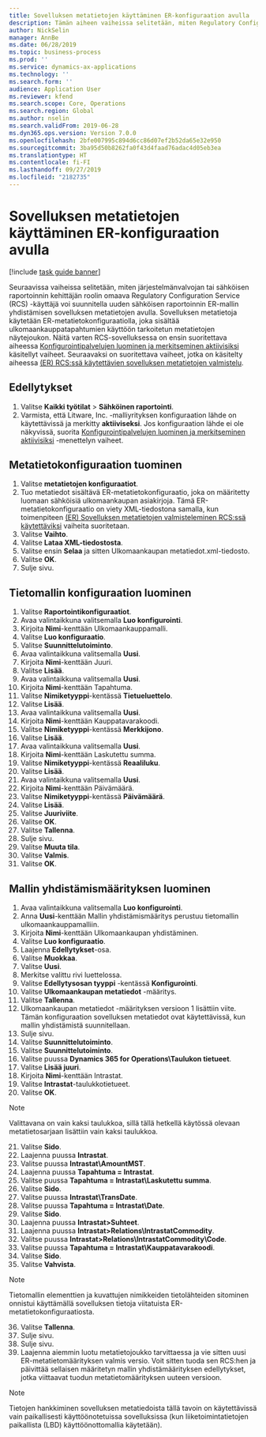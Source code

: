 ```yaml
---
title: Sovelluksen metatietojen käyttäminen ER-konfiguraation avulla
description: Tämän aiheen vaiheissa selitetään, miten Regulatory Configuration Service (RCS) -käyttäjät voivat suunnitella uuden sähköisen raportoinnin eli ER-mallin yhdistämisen käyttämällä Finance and Operationsin metatietoja.
author: NickSelin
manager: AnnBe
ms.date: 06/28/2019
ms.topic: business-process
ms.prod: ''
ms.service: dynamics-ax-applications
ms.technology: ''
ms.search.form: ''
audience: Application User
ms.reviewer: kfend
ms.search.scope: Core, Operations
ms.search.region: Global
ms.author: nselin
ms.search.validFrom: 2019-06-28
ms.dyn365.ops.version: Version 7.0.0
ms.openlocfilehash: 2bfe007995c894d6cc86d07ef2b52da65e32e950
ms.sourcegitcommit: 3ba95d50b8262fa0f43d4faad76adac4d05eb3ea
ms.translationtype: HT
ms.contentlocale: fi-FI
ms.lasthandoff: 09/27/2019
ms.locfileid: "2182735"
---
```

# <a name="access-application-metadata-by-using-er-configuration"></a>Sovelluksen metatietojen käyttäminen ER-konfiguraation avulla

[!include [task guide banner](../../includes/task-guide-banner.md)]

Seuraavissa vaiheissa selitetään, miten järjestelmänvalvojan tai sähköisen raportoinnin kehittäjän roolin omaava Regulatory Configuration Service (RCS) -käyttäjä voi suunnitella uuden sähköisen raportoinnin ER-mallin yhdistämisen sovelluksen metatietojen avulla. Sovelluksen metatietoja käytetään ER-metatietokonfiguraatiolla, joka sisältää ulkomaankauppatapahtumien käyttöön tarkoitetun metatietojen näytejoukon. Näitä varten RCS-sovelluksessa on ensin suoritettava aiheessa [Konfigurointipalvelujen luominen ja merkitseminen aktiivisiksi](er-configuration-provider-mark-it-active-2016-11.md) käsitellyt vaiheet. Seuraavaksi on suoritettava vaiheet, jotka on käsitelty aiheessa [(ER) RCS:ssä käytettävien sovelluksen metatietojen valmistelu](prepare-application-metadata-rcs.md).

## <a name="prerequisites"></a>Edellytykset
1. Valitse **Kaikki työtilat** > **Sähköinen raportointi**. 
2. Varmista, että Litware, Inc. -malliyrityksen konfiguraation lähde on käytettävissä ja merkitty **aktiiviseksi**. Jos konfiguraation lähde ei ole näkyvissä, suorita [Konfigurointipalvelujen luominen ja merkitseminen aktiivisiksi](er-configuration-provider-mark-it-active-2016-11.md) -menettelyn vaiheet. 

## <a name="import-metadata-configuration"></a>Metatietokonfiguraation tuominen 
1. Valitse **metatietojen konfiguraatiot**. 
2. Tuo metatiedot sisältävä ER-metatietokonfiguraatio, joka on määritetty luomaan sähköisiä ulkomaankaupan asiakirjoja. Tämä ER-metatietokonfiguraatio on viety XML-tiedostona samalla, kun toimenpiteen [(ER) Sovelluksen metatietojen valmisteleminen RCS:ssä käytettäviksi](prepare-application-metadata-rcs.md) vaiheita suoritetaan. 
3. Valitse **Vaihto**. 
4. Valitse **Lataa XML-tiedostosta**. 
5. Valitse ensin **Selaa** ja sitten Ulkomaankaupan metatiedot.xml-tiedosto. 
6. Valitse **OK**. 
7. Sulje sivu. 

## <a name="create-data-model-configuration"></a>Tietomallin konfiguraation luominen
1. Valitse **Raportointikonfiguraatiot**. 
2. Avaa valintaikkuna valitsemalla **Luo konfigurointi**. 
3. Kirjoita **Nimi**-kenttään Ulkomaankauppamalli. 
4. Valitse **Luo konfiguraatio**. 
5. Valitse **Suunnittelutoiminto**. 
6. Avaa valintaikkuna valitsemalla **Uusi**. 
7. Kirjoita **Nimi**-kenttään Juuri. 
8. Valitse **Lisää**. 
9. Avaa valintaikkuna valitsemalla **Uusi**. 
10. Kirjoita **Nimi**-kenttään Tapahtuma. 
11. Valitse **Nimiketyyppi**-kentässä **Tietueluettelo**. 
12. Valitse **Lisää**. 
13. Avaa valintaikkuna valitsemalla **Uusi**. 
14. Kirjoita **Nimi**-kenttään Kauppatavarakoodi. 
15. Valitse **Nimiketyyppi**-kentässä **Merkkijono**. 
16. Valitse **Lisää**. 
17. Avaa valintaikkuna valitsemalla **Uusi**. 
18. Kirjoita **Nimi**-kenttään Laskutettu summa. 
19. Valitse **Nimiketyyppi**-kentässä **Reaaliluku**. 
20. Valitse **Lisää**. 
21. Avaa valintaikkuna valitsemalla **Uusi**. 
22. Kirjoita **Nimi**-kenttään Päivämäärä. 
23. Valitse **Nimiketyyppi**-kentässä **Päivämäärä**. 
24. Valitse **Lisää**. 
25. Valitse **Juuriviite**. 
26. Valitse **OK**. 
27. Valitse **Tallenna**. 
28. Sulje sivu. 
29. Valitse **Muuta tila**. 
30. Valitse **Valmis**. 
31. Valitse **OK**. 

## <a name="create-model-mapping-configuration"></a>Mallin yhdistämismäärityksen luominen 
1. Avaa valintaikkuna valitsemalla **Luo konfigurointi**. 
2. Anna **Uusi**-kenttään Mallin yhdistämismääritys perustuu tietomallin ulkomaankauppamalliin. 
3. Kirjoita **Nimi**-kenttään Ulkomaankaupan yhdistäminen. 
4. Valitse **Luo konfiguraatio**. 
5. Laajenna **Edellytykset**-osa. 
6. Valitse **Muokkaa**. 
7. Valitse **Uusi**. 
8. Merkitse valittu rivi luettelossa. 
9. Valitse **Edellytysosan tyyppi** -kentässä **Konfigurointi**. 
10. Valitse **Ulkomaankaupan metatiedot** -määritys. 
11. Valitse **Tallenna**. 
12. Ulkomaankaupan metatiedot -määrityksen versioon 1 lisättiin viite. Tämän konfiguraation sovelluksen metatiedot ovat käytettävissä, kun mallin yhdistämistä suunnitellaan. 
13. Sulje sivu. 
14. Valitse **Suunnittelutoiminto**. 
15. Valitse **Suunnittelutoiminto**. 
16. Valitse puussa **Dynamics 365 for Operations\Taulukon tietueet**. 
17. Valitse **Lisää juuri**. 
18. Kirjoita **Nimi**-kenttään Intrastat. 
19. Valitse **Intrastat**-taulukkotietueet. 
20. Valitse **OK**. 

> [!NOTE]
> Valittavana on vain kaksi taulukkoa, sillä tällä hetkellä käytössä olevaan metatietosarjaan lisättiin vain kaksi taulukkoa. 

21. Valitse **Sido**. 
22. Laajenna puussa **Intrastat**. 
23. Valitse puussa **Intrastat\AmountMST**. 
24. Laajenna puussa **Tapahtuma = Intrastat**. 
25. Valitse puussa **Tapahtuma = Intrastat\Laskutettu summa**. 
26. Valitse **Sido**. 
27. Valitse puussa **Intrastat\TransDate**. 
28. Valitse puussa **Tapahtuma = Intrastat\Date**. 
29. Valitse **Sido**. 
30. Laajenna puussa **Intrastat\>Suhteet**. 
31. Laajenna puussa **Intrastat\>Relations\IntrastatCommodity**. 
32. Valitse puussa **Intrastat\>Relations\IntrastatCommodity\Code**. 
33. Valitse puussa **Tapahtuma = Intrastat\Kauppatavarakoodi**. 
34. Valitse **Sido**. 
35. Valitse **Vahvista**. 

> [!NOTE]
> Tietomallin elementtien ja kuvattujen nimikkeiden tietolähteiden sitominen onnistui käyttämällä sovelluksen tietoja viitatuista ER-metatietokonfiguraatiosta. 
36. Valitse **Tallenna**. 
37. Sulje sivu. 
38. Sulje sivu. 
39. Laajenna aiemmin luotu metatietojoukko tarvittaessa ja vie sitten uusi ER-metatietomäärityksen valmis versio. Voit sitten tuoda sen RCS:hen ja päivittää sellaisen määritetyn mallin yhdistämäärityksen edellytykset, jotka viittaavat tuodun metatietomäärityksen uuteen versioon. 

> [!NOTE]
> Tietojen hankkiminen sovelluksen metatiedoista tällä tavoin on käytettävissä vain paikallisesti käyttöönotetuissa sovelluksissa (kun liiketoimintatietojen paikallista (LBD) käyttöönottomallia käytetään).
        
